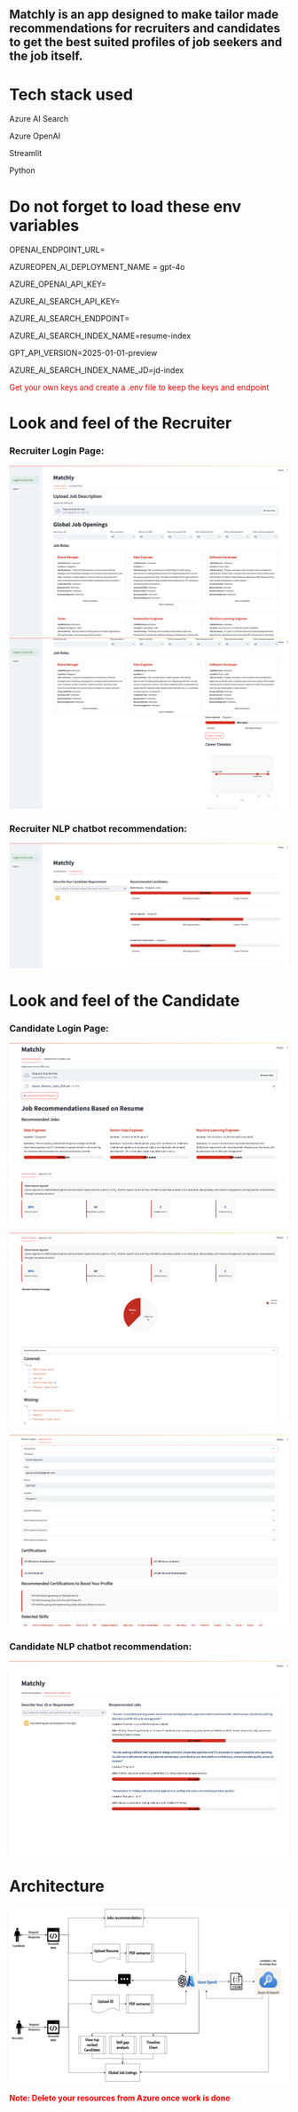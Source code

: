 ## Matchly is an app designed to make tailor made recommendations for recruiters and candidates to get the best suited profiles of job seekers and the job itself.

# Tech stack used

Azure AI Search

Azure OpenAI

Streamlit

Python

# Do not forget to load these env variables

OPENAI_ENDPOINT_URL=

AZUREOPEN_AI_DEPLOYMENT_NAME = gpt-4o

AZURE_OPENAI_API_KEY=

AZURE_AI_SEARCH_API_KEY=

AZURE_AI_SEARCH_ENDPOINT=

AZURE_AI_SEARCH_INDEX_NAME=resume-index

GPT_API_VERSION=2025-01-01-preview

AZURE_AI_SEARCH_INDEX_NAME_JD=jd-index

<span style="color:red">Get your own keys and create a .env file to keep the keys and endpoint</span>

# Look and feel of the Recruiter

### Recruiter Login Page:

![alt text](Images/Recruiter.png)
![alt text](Images/Output.png)

### Recruiter NLP chatbot recommendation:

![alt text](Images/Candidate_Recommendation.png)

# Look and feel of the Candidate

### Candidate Login Page:

![alt text](Images/Candidate_Login.png)

![alt text](Images/Candidate_Login_2.png)

![alt text](Images/Candidate_Login_3.png)

### Candidate NLP chatbot recommendation:

![alt text](Images/Job_recommendation.png)

# Architecture

![alt text](Images/Architecture.png)

<b><span style="color:red"> Note: Delete your resources from Azure once work is done </span>





